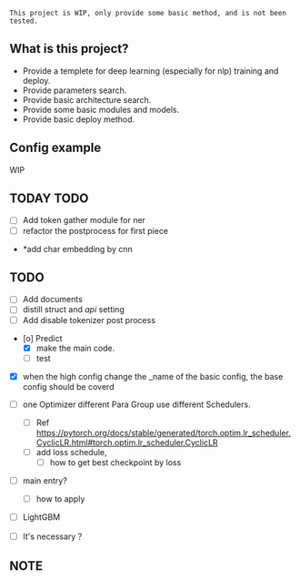 ```
This project is WIP, only provide some basic method, and is not been tested.
```
## What is this project?

* Provide a templete for deep learning (especially for nlp) training and deploy.
* Provide parameters search.
* Provide basic architecture search.
* Provide some basic modules and models.
* Provide basic deploy method.

## Config example

WIP

## TODAY TODO
- [ ] Add token gather module for ner
- [ ] refactor the postprocess for first piece
- *add char embedding by cnn

## TODO

- [ ] Add documents
- [ ] distill struct and *api* setting
- [ ] Add disable tokenizer post process
- [o] Predict
  - [X] make the main code.
  - [ ] test
* [X] when the high config change the _name of the basic config, the base config should be coverd
- [ ] one Optimizer different Para Group use different Schedulers.
  
  - [ ] Ref  https://pytorch.org/docs/stable/generated/torch.optim.lr_scheduler.CyclicLR.html#torch.optim.lr_scheduler.CyclicLR
  - [ ] add loss schedule, 
     - [ ] how to get best checkpoint by loss

- [ ] main entry? 
  - [ ] how to apply


- [ ] LightGBM
 - [ ]  It's necessary？

## NOTE
